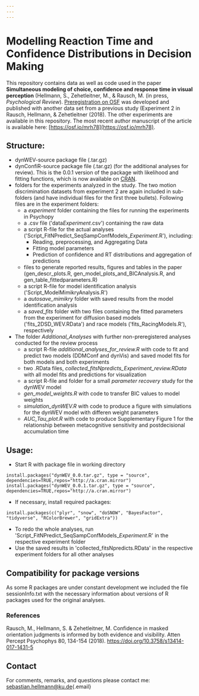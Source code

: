 ```yaml
---
---
---
```


# Modelling Reaction Time and Confidence Distributions in Decision Making

This repository contains data as well as code used in the paper **Simultaneous modeling of choice, confidence and response time in visual perception** (Hellmann, S., Zehetleitner, M., & Rausch, M. (in press, *Psychological Review*). 
[Preregistration on OSF](https://osf.io/x548k/) was developed and published with another data set from a previous study (Experiment 2 in Rausch, Hellmann, & Zehetleitner (2018). The other experiments are available in this repository. The most recent author manuscript of the article is available here: [https://osf.io/mrh78](https://osf.io/mrh78). 

## Structure:

-   dynWEV-source package file (.tar.gz)
-   dynConfiR-source package file (.tar.gz) (for the additional analyses for review). This is the 0.0.1 version of the package with likelihood and fitting functions, which is now available on [CRAN](https://cran.r-project.org/web/packages/dynConfiR/index.html). 
-   folders for the experiments analyzed in the study. The two motion discrimination datasets from experiment 2 are again included in sub-folders (and have individual files for the first three bullets). Following files are in the experiment folders:
    -   a *experiment* folder containing the files for running the experiments in Psychopy
    -   a .csv file ('data*Experiment*.csv') containing the raw data
    -   a script R-file for the actual analyses ('Script_FitNPredict_SeqSampConfModels\_*Experiment*.R'), including:
        -   Reading, preprocessing, and Aggregating Data
        -   Fitting model parameters
        -   Prediction of confidence and RT distributions and aggregation of predictions
    -   files to generate reported results, figures and tables in the paper (gen_descr_plots.R, gen_model_plots_and_BICAnalysis.R, and gen_table_fittedparameters.R)
    -   a script R-file for model identification analysis ('Script_ModelMimikryAnalysis.R')
    -   a *autosave_mimikry* folder with saved results from the model identification analysis
    -   a *saved_fits* folder with two files containing the fitted parameters from the experiment for diffusion based models ('fits_2DSD_WEV.RData') and race models ('fits_RacingModels.R'), respectively
- The folder *Additional_Analyses* with further non-preregistered analyses conducted for the review process
    -   a script R-file *additional_analyses_for_review.R* with code to fit and predict two models (DDMConf and dynVis) and saved model fits for both models and both experiments
    -   two .RData files, *collected_fitsNpredicts_*Experiment*_review.RData* with all model fits and predictions for visualization
    -   a script R-file and folder for a small *parameter recovery* study for the dynWEV model
    -   *gen_model_weights.R* with code to transfer BIC values to model weights
    -   *simulation_dynWEV.R* with code to produce a figure with simulations for the dynWEV model with differen weight parameters
    -   *AUC_Tau_plot.R* with code to produce Supplementary Figure 1 for the relationship between metacognitive sensitivity and postdecisional accumulation time



## Usage:

-   Start R with package file in working directory

<!-- -->

    install.packages("dynWEV_0.0.tar.gz", type = "source", dependencies=TRUE,repos="http://a.cran.mirror")
    install.packages("dynWEV_0.0.1.tar.gz", type = "source", dependencies=TRUE,repos="http://a.cran.mirror")

-   If necessary, install required packages:

<!-- -->

    install.packages(c("plyr", "snow", "doSNOW", "BayesFactor", "tidyverse", "RColorBrewer", "gridExtra"))

-   To redo the whole analyses, run 'Script_FitNPredict_SeqSampConfModels\_*Experiment*.R' in the respective experiment folder
-   Use the saved results in 'collected_fitsNpredicts.RData' in the respective experiment folders for all other analyses

## Compatibility for package versions

As some R packages are under constant development we included the file sessionInfo.txt with the necessary information about versions of R packages used for the original analyses.

### References

Rausch, M., Hellmann, S. & Zehetleitner, M. Confidence in masked orientation judgments is informed by both evidence and visibility. Atten Percept Psychophys 80, 134-154 (2018). <https://doi.org/10.3758/s13414-017-1431-5>


## Contact

For comments, remarks, and questions please contact me: [sebastian.hellmann\@ku.de](mailto:sebastian.hellmann@ku.de){.email}
